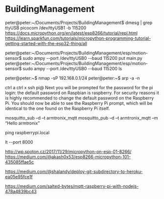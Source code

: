 # BuildingManagement

peter@peter:~/Documents/Projects/BuildingManagement\$ dmesg | grep ttyUSB
picocom /dev/ttyUSB1 -b 115200
https://docs.micropython.org/en/latest/esp8266/tutorial/repl.html
https://learn.sparkfun.com/tutorials/micropython-programming-tutorial-getting-started-with-the-esp32-thing/all

peter@peter:~/Documents/Projects/BuildingManagement/esp/motion-sensor$ sudo ampy --port /dev/ttyUSB0 --baud 115200 put main.py
peter@peter:~/Documents/Projects/BuildingManagement/esp/motion-sensor$ sudo ampy --port /dev/ttyUSB0 --baud 115200 ls

peter@peter:~$ nmap -sP 192.168.0.1/24
peter@peter:~$ arp -a -n

ctrl a
ctrl x
ssh pi@<IP>
Next you will be prompted for the password for the pi login: the default password on Raspbian is raspberry. For security reasons it is highly recommended to change the default password on the Raspberry Pi. You should now be able to see the Raspberry Pi prompt, which will be identical to the one found on the Raspberry Pi itself.

mosquitto_sub –d –t armtronix_mqtt
mosquitto_pub –d –t armtronix_mqtt –m “Hello armtronix”

ping raspberrypi.local

lt --port 8000

http://wp.spoton.cz/2017/11/29/micropython-on-esp-01-8266/
https://medium.com/@akash0x53/esp8266-micropython-101-435085ffae5c

https://medium.com/@shalandy/deploy-git-subdirectory-to-heroku-ea05e95fce1f

https://medium.com/salted-bytes/mqtt-raspberry-pi-with-nodejs-478a4839bc43
